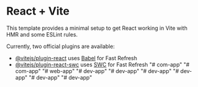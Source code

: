 # React + Vite

This template provides a minimal setup to get React working in Vite with HMR and some ESLint rules.

Currently, two official plugins are available:

- [@vitejs/plugin-react](https://github.com/vitejs/vite-plugin-react/blob/main/packages/plugin-react/README.md) uses [Babel](https://babeljs.io/) for Fast Refresh
- [@vitejs/plugin-react-swc](https://github.com/vitejs/vite-plugin-react-swc) uses [SWC](https://swc.rs/) for Fast Refresh
"# com-app" 
"# com-app" 
"# web-app" 
"# dev-app" 
"# dev-app" 
"# dev-app" 
"# dev-app" 
"# dev-app" 
"# dev-app" 
